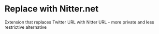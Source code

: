 # Replace with Nitter.net

Extension that replaces Twitter URL with Nitter URL - more private and less restrictive alternative